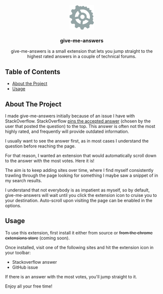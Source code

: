 <!-- PROJECT LOGO -->
<br />
<p align="center">
  <a href="https://github.com/camerallan/give-me-answers">
    <img src="icons/give-me-answers128.png" alt="Logo" width="80" height="80">
  </a>

  <h3 align="center">give-me-answers</h3>

  <p align="center">
    give-me-answers is a small extension that lets you jump straight to the highest rated answers in a couple of technical forums.
  </p>
</p>


<!-- TABLE OF CONTENTS -->
## Table of Contents

* [About the Project](#about-the-project)
* [Usage](#usage)

## About The Project

I made give-me-answers initially because of an issue I have with StackOverflow. StackOverflow [pins the accepted answer](https://meta.stackoverflow.com/questions/326095/please-unpin-the-accepted-answer-from-the-top) (chosen by the user that posted the question) to the top. This answer is often not the most highly rated, and frequently will provide outdated information.

I usually want to see the answer first, as in most cases I understand the question before reaching the page.

For that reason, I wanted an extension that would automatically scroll down to the answer with the most votes. Here it is!

The aim is to keep adding sites over time, where I find myself consistently trawling through the page looking for something I maybe saw a snippet of in my search results.

I understand that not everybody is as impatient as myself, so by default, give-me-answers will wait until you click the extension icon to cruise you to your destination. Auto-scroll upon visiting the page can be enabled in the options.

<!-- USAGE EXAMPLES -->
## Usage

To use this extension, first install it either from source or ~~from the chrome extensions store~~ (coming soon).

Once installed, visit one of the following sites and hit the extension icon in your toolbar:

- Stackoverflow answer
- GitHub issue

If there is an answer with the most votes, you'll jump straight to it.

Enjoy all your free time!